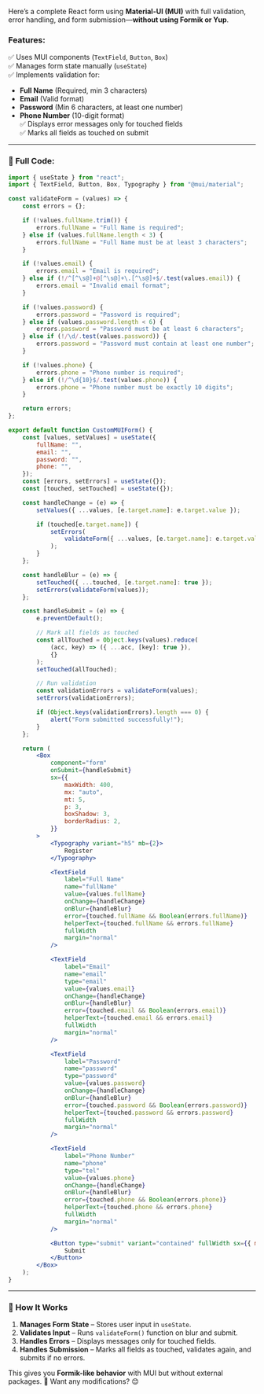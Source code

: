 Here’s a complete React form using **Material-UI (MUI)** with full validation, error handling, and form submission—**without using Formik or Yup**.

### **Features:**

✅ Uses MUI components (`TextField`, `Button`, `Box`)  
✅ Manages form state manually (`useState`)  
✅ Implements validation for:

-   **Full Name** (Required, min 3 characters)
-   **Email** (Valid format)
-   **Password** (Min 6 characters, at least one number)
-   **Phone Number** (10-digit format)  
    ✅ Displays error messages only for touched fields  
    ✅ Marks all fields as touched on submit

---

### **📌 Full Code:**

```jsx
import { useState } from "react";
import { TextField, Button, Box, Typography } from "@mui/material";

const validateForm = (values) => {
	const errors = {};

	if (!values.fullName.trim()) {
		errors.fullName = "Full Name is required";
	} else if (values.fullName.length < 3) {
		errors.fullName = "Full Name must be at least 3 characters";
	}

	if (!values.email) {
		errors.email = "Email is required";
	} else if (!/^[^\s@]+@[^\s@]+\.[^\s@]+$/.test(values.email)) {
		errors.email = "Invalid email format";
	}

	if (!values.password) {
		errors.password = "Password is required";
	} else if (values.password.length < 6) {
		errors.password = "Password must be at least 6 characters";
	} else if (!/\d/.test(values.password)) {
		errors.password = "Password must contain at least one number";
	}

	if (!values.phone) {
		errors.phone = "Phone number is required";
	} else if (!/^\d{10}$/.test(values.phone)) {
		errors.phone = "Phone number must be exactly 10 digits";
	}

	return errors;
};

export default function CustomMUIForm() {
	const [values, setValues] = useState({
		fullName: "",
		email: "",
		password: "",
		phone: "",
	});
	const [errors, setErrors] = useState({});
	const [touched, setTouched] = useState({});

	const handleChange = (e) => {
		setValues({ ...values, [e.target.name]: e.target.value });

		if (touched[e.target.name]) {
			setErrors(
				validateForm({ ...values, [e.target.name]: e.target.value })
			);
		}
	};

	const handleBlur = (e) => {
		setTouched({ ...touched, [e.target.name]: true });
		setErrors(validateForm(values));
	};

	const handleSubmit = (e) => {
		e.preventDefault();

		// Mark all fields as touched
		const allTouched = Object.keys(values).reduce(
			(acc, key) => ({ ...acc, [key]: true }),
			{}
		);
		setTouched(allTouched);

		// Run validation
		const validationErrors = validateForm(values);
		setErrors(validationErrors);

		if (Object.keys(validationErrors).length === 0) {
			alert("Form submitted successfully!");
		}
	};

	return (
		<Box
			component="form"
			onSubmit={handleSubmit}
			sx={{
				maxWidth: 400,
				mx: "auto",
				mt: 5,
				p: 3,
				boxShadow: 3,
				borderRadius: 2,
			}}
		>
			<Typography variant="h5" mb={2}>
				Register
			</Typography>

			<TextField
				label="Full Name"
				name="fullName"
				value={values.fullName}
				onChange={handleChange}
				onBlur={handleBlur}
				error={touched.fullName && Boolean(errors.fullName)}
				helperText={touched.fullName && errors.fullName}
				fullWidth
				margin="normal"
			/>

			<TextField
				label="Email"
				name="email"
				type="email"
				value={values.email}
				onChange={handleChange}
				onBlur={handleBlur}
				error={touched.email && Boolean(errors.email)}
				helperText={touched.email && errors.email}
				fullWidth
				margin="normal"
			/>

			<TextField
				label="Password"
				name="password"
				type="password"
				value={values.password}
				onChange={handleChange}
				onBlur={handleBlur}
				error={touched.password && Boolean(errors.password)}
				helperText={touched.password && errors.password}
				fullWidth
				margin="normal"
			/>

			<TextField
				label="Phone Number"
				name="phone"
				type="tel"
				value={values.phone}
				onChange={handleChange}
				onBlur={handleBlur}
				error={touched.phone && Boolean(errors.phone)}
				helperText={touched.phone && errors.phone}
				fullWidth
				margin="normal"
			/>

			<Button type="submit" variant="contained" fullWidth sx={{ mt: 2 }}>
				Submit
			</Button>
		</Box>
	);
}
```

---

### **🔹 How It Works**

1. **Manages Form State** – Stores user input in `useState`.
2. **Validates Input** – Runs `validateForm()` function on blur and submit.
3. **Handles Errors** – Displays messages only for touched fields.
4. **Handles Submission** – Marks all fields as touched, validates again, and submits if no errors.

This gives you **Formik-like behavior** with MUI but without external packages. 🚀 Want any modifications? 😊
